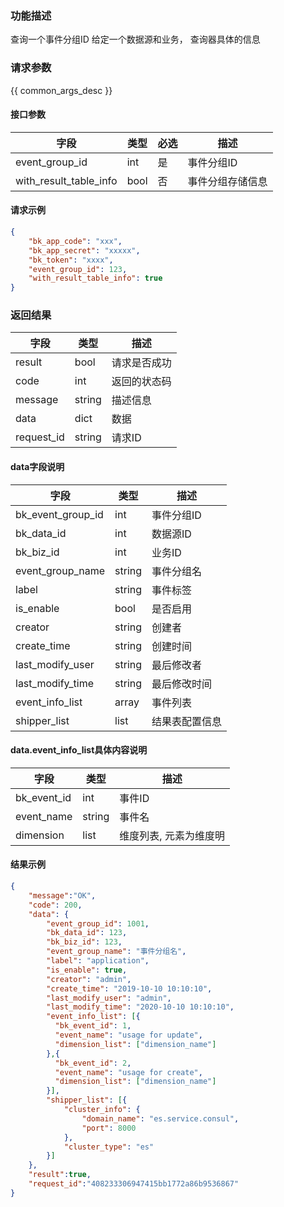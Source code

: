 

### 功能描述

查询一个事件分组ID
给定一个数据源和业务， 查询器具体的信息

### 请求参数

{{ common_args_desc }}

#### 接口参数

| 字段           | 类型   | 必选 | 描述        |
| -------------- | ------ | ---- | ----------- |
| event_group_id  | int | 是   | 事件分组ID |
| with_result_table_info | bool | 否 | 事件分组存储信息 | 

#### 请求示例

```json
{
    "bk_app_code": "xxx",
  	"bk_app_secret": "xxxxx",
  	"bk_token": "xxxx",
	"event_group_id": 123,
	"with_result_table_info": true
}
```

### 返回结果

| 字段       | 类型   | 描述         |
| ---------- | ------ | ------------ |
| result     | bool   | 请求是否成功 |
| code       | int    | 返回的状态码 |
| message    | string | 描述信息     |
| data       | dict   | 数据         |
| request_id | string | 请求ID       |

#### data字段说明

| 字段                | 类型   | 描述     |
| ------------------- | ------ | -------- |
| bk_event_group_id | int | 事件分组ID  |
| bk_data_id | int | 数据源ID |
| bk_biz_id | int | 业务ID |
| event_group_name | string | 事件分组名 |
| label | string | 事件标签 |
| is_enable | bool | 是否启用 |
| creator | string | 创建者 |
| create_time | string | 创建时间 |
| last_modify_user | string | 最后修改者 |
| last_modify_time | string | 最后修改时间 |
| event_info_list | array | 事件列表 |
| shipper_list | list | 结果表配置信息 |

#### data.event_info_list具体内容说明

| 字段         | 类型   | 描述                   |
| ------------ | ------ | ---------------------- |
| bk_event_id | int    | 事件ID                 |
| event_name   | string | 事件名                 |
| dimension    | list   | 维度列表, 元素为维度明 |

#### 结果示例

```json
{
    "message":"OK",
    "code": 200,
    "data": {
    	"event_group_id": 1001,
    	"bk_data_id": 123,
    	"bk_biz_id": 123,
    	"event_group_name": "事件分组名",
    	"label": "application",
    	"is_enable": true,
    	"creator": "admin",
    	"create_time": "2019-10-10 10:10:10",
    	"last_modify_user": "admin",
    	"last_modify_time": "2020-10-10 10:10:10",
    	"event_info_list": [{
          "bk_event_id": 1,
          "event_name": "usage for update",
          "dimension_list": ["dimension_name"]
        },{
          "bk_event_id": 2,
          "event_name": "usage for create",
          "dimension_list": ["dimension_name"]
        }],
        "shipper_list": [{
            "cluster_info": {
                "domain_name": "es.service.consul",
                "port": 8000
            },
            "cluster_type": "es"
        }]
    },
    "result":true,
    "request_id":"408233306947415bb1772a86b9536867"
}
```
